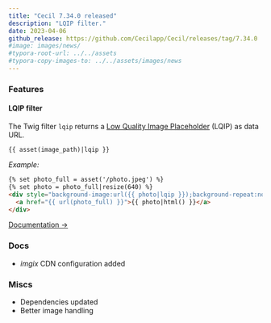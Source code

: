 ```yaml
---
title: "Cecil 7.34.0 released"
description: "LQIP filter."
date: 2023-04-06
github_release: https://github.com/Cecilapp/Cecil/releases/tag/7.34.0
#image: images/news/
#typora-root-url: ../../assets
#typora-copy-images-to: ../../assets/images/news
---
```


### Features

#### LQIP filter

The Twig filter `lqip` returns a [Low Quality Image Placeholder](https://www.guypo.com/introducing-lqip-low-quality-image-placeholders) (LQIP) as data URL.

```twig
{{ asset(image_path)|lqip }}
```

_Example:_

```html
{% set photo_full = asset('/photo.jpeg') %}
{% set photo = photo_full|resize(640) %}
<div style="background-image:url({{ photo|lqip }});background-repeat:no-repeat;background-position:center;background-size:cover;">
  <a href="{{ url(photo_full) }}">{{ photo|html() }}</a>
</div>
```

[Documentation →](https://cecil.app/documentation/templates/#lqip)

### Docs

- _imgix_ CDN configuration added

### Miscs

- Dependencies updated
- Better image handling